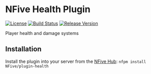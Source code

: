 # NFive Health Plugin
[![License](https://img.shields.io/github/license/NFive/plugin-health.svg)](LICENSE)
[![Build Status](https://img.shields.io/appveyor/ci/NFive/plugin-health.svg)](https://ci.appveyor.com/project/NFive/plugin-health)
[![Release Version](https://img.shields.io/github/release/NFive/plugin-health/all.svg)](https://github.com/NFive/plugin-health/releases)

Player health and damage systems

## Installation
Install the plugin into your server from the [NFive Hub](https://hub.nfive.io/NFive/plugin-health): `nfpm install NFive/plugin-health`
